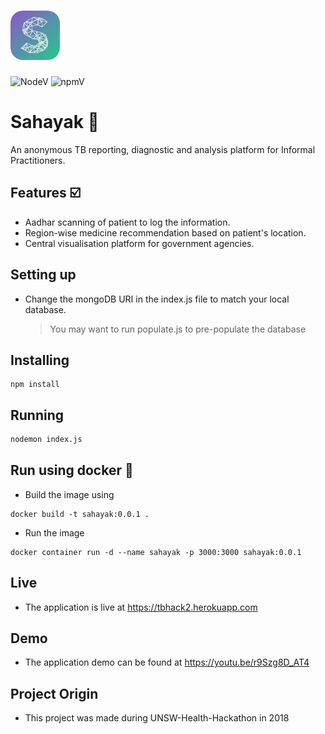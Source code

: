 # ![Sahayak Logo](./views/logo.png)

![NodeV](https://img.shields.io/badge/node-v11.8.0-brightgreen.svg) ![npmV](https://img.shields.io/badge/npm-6.8.0-brightgreen.svg)

# Sahayak :syringe:

An anonymous TB reporting, diagnostic and analysis platform for Informal Practitioners.

## Features :ballot_box_with_check:

- Aadhar scanning of patient to log the information.
- Region-wise medicine recommendation based on patient's location.
- Central visualisation platform for government agencies.

## Setting up

- Change the mongoDB URI in the index.js file to match your local database.
  > You may want to run populate.js to pre-populate the database

## Installing

```
npm install
```

## Running

```bash
nodemon index.js
```

## Run using docker :whale:

- Build the image using

```
docker build -t sahayak:0.0.1 .
```

- Run the image

```
docker container run -d --name sahayak -p 3000:3000 sahayak:0.0.1
```

## Live

- The application is live at https://tbhack2.herokuapp.com

## Demo

- The application demo can be found at https://youtu.be/r9Szg8D_AT4

## Project Origin

- This project was made during UNSW-Health-Hackathon in 2018
